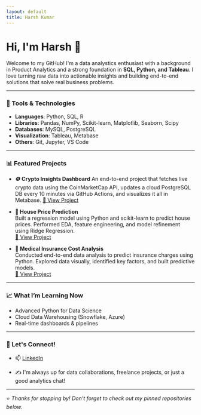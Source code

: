 ```yaml
---
layout: default
title: Harsh Kumar
---
```


<!--- <link rel="stylesheet" href="/assets/css/style.css"> -->

# Hi, I'm Harsh 👋

Welcome to my GitHub! I'm a data analystics enthusiast with a background in Product Analytics and a strong foundation in **SQL, Python, and Tableau**. I love turning raw data into actionable insights and building end-to-end solutions that solve real business problems.

---

### 🔧 Tools & Technologies

- **Languages**: Python, SQL, R
- **Libraries**: Pandas, NumPy, Scikit-learn, Matplotlib, Seaborn, Scipy
- **Databases**: MySQL, PostgreSQL
- **Visualization**: Tableau, Metabase
- **Others**: Git, Jupyter, VS Code

---

### 📊 Featured Projects

- **🪙 Crypto Insights Dashboard**
  An end-to-end project that fetches live crypto data using the CoinMarketCap API, updates a cloud PostgreSQL DB every 10 minutes via GitHub Actions, and visualizes it all in Metabase.
  [🔗 View Project](https://github.com/harshkumar087/crypto-cloud)

- **🏡 House Price Prediction**  
  Built a regression model using Python and scikit-learn to predict house prices. Performed EDA, feature engineering, and model refinement using Ridge Regression.  
  [🔗 View Project](https://github.com/harshkumar087/house-price-prediction-python)

- **💊 Medical Insurance Cost Analysis**  
  Conducted end-to-end data analysis to predict insurance charges using Python. Explored data visually, identified key factors, and built predictive models.  
  [🔗 View Project](https://github.com/harshkumar087/insurance-cost-python)


---

### 📈 What I’m Learning Now

- Advanced Python for Data Science
- Cloud Data Warehousing (Snowflake, Azure)
- Real-time dashboards & pipelines

---

### 💬 Let's Connect!

- 📫 [LinkedIn](https://www.linkedin.com/in/harsh-kumar-ab6946113/)
<!--- - 🌐 [Portfolio Website](https://yourportfolio.com) *(if any)*  -->
- ✍️ I'm always up for data collaborations, freelance projects, or just a good analytics chat!

---

⭐ *Thanks for stopping by! Don’t forget to check out my pinned repositories below.*  
